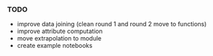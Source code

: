 ### TODO
- improve data joining (clean round 1 and round 2 move to functions)
- improve attribute computation 
- move extrapolation to module 
- create example notebooks 
    